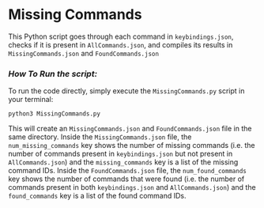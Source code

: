 # **Missing Commands**
This Python script goes through each command in `keybindings.json`, checks if it is present in `AllCommands.json`, and compiles its results in `MissingCommands.json` and `FoundCommands.json`

### *How To Run the script:*
To run the code directly, simply execute the `MissingCommands.py` script in your terminal:
```
python3 MissingCommands.py
```
This will create an `MissingCommands.json` and `FoundCommands.json` file in the same directory. Inside the `MissingCommands.json` file, the `num_missing_commands` key shows the number of missing commands (i.e. the number of commands present in `keybindings.json` but not present in `AllCommands.json`) and the `missing_commands` key is a list of the missing command IDs. Inside the `FoundCommands.json` file, the `num_found_commands` key shows the number of commands that were found (i.e. the number of commands present in both `keybindings.json` and `AllCommands.json`) and the `found_commands` key is a list of the found command IDs.
